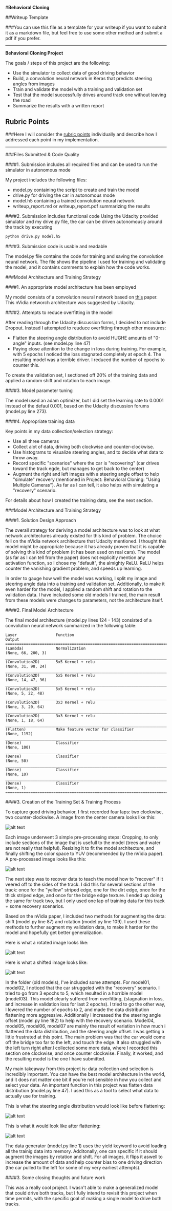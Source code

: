 #**Behavioral Cloning** 

##Writeup Template

###You can use this file as a template for your writeup if you want to submit it as a markdown file, but feel free to use some other method and submit a pdf if you prefer.

---

**Behavioral Cloning Project**

The goals / steps of this project are the following:
* Use the simulator to collect data of good driving behavior
* Build, a convolution neural network in Keras that predicts steering angles from images
* Train and validate the model with a training and validation set
* Test that the model successfully drives around track one without leaving the road
* Summarize the results with a written report


[//]: # (Image References)

[image1]: ./examples/placeholder.png "Model Visualization"
[image2]: ./examples/placeholder.png "Grayscaling"
[image3]: ./examples/placeholder_small.png "Recovery Image"
[image4]: ./examples/placeholder_small.png "Recovery Image"
[image5]: ./examples/placeholder_small.png "Recovery Image"
[image6]: ./examples/placeholder_small.png "Normal Image"
[image7]: ./examples/placeholder_small.png "Flipped Image"

[img1]: ./images/before_pre_processing.png "Image before pre-processing"
[img2]: ./images/after_pre_processing.png "Image after pre-processing"
[img3]: ./images/rotated_img.png "Image with random rotation applied"
[img4]: ./images/shifted_img.png "Image with random shift applied"
[img5]: ./images/steering_angle_before_flattening.png "Steering angle distribution before flattening"
[img6]: ./images/steering_angle_after_distribution.png "Steering angle distribution before flattening"

## Rubric Points
###Here I will consider the [rubric points](https://review.udacity.com/#!/rubrics/432/view) individually and describe how I addressed each point in my implementation.  

---
###Files Submitted & Code Quality

####1. Submission includes all required files and can be used to run the simulator in autonomous mode

My project includes the following files:
* model.py containing the script to create and train the model
* drive.py for driving the car in autonomous mode
* model.h5 containing a trained convolution neural network
* writeup_report.md or writeup_report.pdf summarizing the results

####2. Submission includes functional code
Using the Udacity provided simulator and my drive.py file, the car can be driven autonomously around the track by executing 
```sh
python drive.py model.h5
```

####3. Submission code is usable and readable

The model.py file contains the code for training and saving the convolution neural network. The file shows the pipeline I used for training and validating the model, and it contains comments to explain how the code works.

###Model Architecture and Training Strategy

####1. An appropriate model architecture has been employed

My model consists of a convolution neural network based on [this](https://images.nvidia.com/content/tegra/automotive/images/2016/solutions/pdf/end-to-end-dl-using-px.pdf) paper. This nVidia networch architecture was suggested by Udacity. 


####2. Attempts to reduce overfitting in the model

After reading through the Udacity discussion forms, I decided to not include Dropout. Instead I attempted to reuduce overfitting through other measures:
* Flatten the steering angle distribution to avoid HUGHE amounts of "0-angle" inputs. (see model.py line 47)
* Paying close attention to the change in loss during training. For example, with 5 epochs I noticed the loss stagnated completely at epoch 4. The resulting model was a terrible driver. I reduced the number of epochs to counter this. 

To create the validation set, I sectioned off 20% of the training data and applied a random shift and rotation to each image.  

####3. Model parameter tuning

The model used an adam optimizer, but I did set the learning rate to 0.0001 instead of the defaul 0.001, based on the Udacity discussion forums (model.py line 273).

####4. Appropriate training data

Key points in my data collection/selection strategy:
* Use all three cameras
* Collect alot of data, driving both clockwise and counter-clockwise.
* Use histograms to visualize steering angles, and to decide what data to throw away.
* Record specific "scenarios" where the car is "recovering" (car drives toward the track egde, but manages to get back to the center)
* Augment the right and left images with a steering angle offset to help "simulate" recovery (mentioned in Project: Behavioral Cloning: "Using Multiple Cameras"). As far as I can tell, it also helps with simulating a "recovery" scenario. 

For details about how I created the training data, see the next section. 

###Model Architecture and Training Strategy

####1. Solution Design Approach

The overall strategy for deriving a model architecture was to look at what network architectures already existed for this kind of problem. The choice fell on the nVidia network architecture that Udacity mentioned. I thought this model might be appropriate because it has already proven that it is capable of solving this kind of problem (it has been used on real cars). The model (as far as I can tell from the paper) does not explicitly mention any activation function, so I chose my "default", the almighty ReLU. ReLU helps counter the vanishing gradient problem, and speeds up learning. 

In order to gauge how well the model was working, I split my image and steering angle data into a training and validation set. Additionally, to make it even harder for the model, I applied a random shift and rotation to the validation data. I have included some old models I trained, the main result from these models were changes to parameters, not the architecture itself. 

####2. Final Model Architecture

The final model architecture (model.py lines 124 - 143) consisted of a convolution neural network summarized in the following table:

```
Layer                 Function                                   Output               
=======================================================================================
(Lambda)              Normalization                              (None, 66, 200, 3)   
_______________________________________________________________________________________
(Convolution2D)       5x5 Kernel + relu                          (None, 31, 98, 24)   
_______________________________________________________________________________________
(Convolution2D)       5x5 Kernel + relu                          (None, 14, 47, 36)    
_______________________________________________________________________________________
(Convolution2D)       5x5 Kernel + relu                          (None, 5, 22, 48)     
_______________________________________________________________________________________
(Convolution2D)       3x3 Kernel + relu                          (None, 3, 20, 64)     
_______________________________________________________________________________________
(Convolution2D)       3x3 Kernel + relu                          (None, 1, 18, 64)     
_______________________________________________________________________________________
(Flatten)             Make feature vector for classifier         (None, 1152)          
_______________________________________________________________________________________
(Dense)               Classifier                                 (None, 100)           
_______________________________________________________________________________________
(Dense)               Classifier                                 (None, 50)            
_______________________________________________________________________________________
(Dense)               Classifier                                 (None, 10)            
_______________________________________________________________________________________
(Dense)               Classifier                                 (None, 1)             
=======================================================================================
```

####3. Creation of the Training Set & Training Process

To capture good driving behavior, I first recorded four laps: two clockwise, two counter-clockwise. A image from the center camera looks like this:

![alt text][img1]

Each image underwent 3 simple pre-processing steps: Cropping, to only include sections of the image that is usefull to the model (trees and water are not really that helpful). Resizing it to fit the model architecture, and finally shifting the color space to YUV (recommended by the nVidia paper). A pre-processed image looks like this:

![alt text][img2]

The next step was to recover data to teach the model how to "recover" if it veered off to the sides of the track. I did this for several sections of the track: once for the "yellow" striped edge, one for the dirt edge, once for the thick striped edge, and once for the bridge edge texture. I ended up doing the same for track two, but I only used one lap of training data for this track + some recovery scenarios. 

Based on the nVidia paper, I included two methods for augmenting the data: shift (model.py line 87) and rotation (model.py line 109). I used these methods to further augment my validation data, to make it harder for the model and hopefully get better generalization. 

Here is what a rotated image looks like: 

![alt text][img3]

Here is what a shifted image looks like:

![alt text][img4]

In the folder (old models), I've included some attempts. For model01, model02, I noticed that the car struggeled with the "recovery" scenario. I tried to go from 3 epochs to 5, which resulted in a horrible model (model03). This model clearly suffered from overfitting, (stagnation in loss, and increase in validation loss for last 2 epochs). I tried to go the other way, I lowered the number of epochs to 2, and made the data distribution flattening more aggressive. Additionally I increased the the steering angle offset (model.py line 182) to help with the recovery scenario. Model04, model05, model06, model07 are mainly the result of variation in how much i flattened the data distribution, and the steering angle offset. I was getting a little frustrated at this point. The main problem was that the car would come off the bridge too far to the left, and touch the edge. It also struggled with the left turn right after.I collected some more data, where I recorded this section one clockwise, and once counter clockwise. Finally, it worked, and the resulting model is the one I have submitted. 

My main takeaway from this project is: data collection and selection is incredibly important. You can have the best model architecture in the world, and it does not matter one bit if you're not sensible in how you collect and select your data. An important function in this project was flatten data distribution (model.py line 47). I used this as a tool to select what data to actually use for training. 

This is what the steering angle distribution would look like before flattening:

![alt text][img5]

This is what it would look like after flattening:

![alt text][img6]

The data generator (model.py line 1) uses the yield keyword to avoid loading all the trainig data into memory. Additonally, one can specific if it should augment the images by rotation and shift. For all images, it flips it aswell to increase the amount of data and help counter bias to one driving direction (the car pulled to the left for some of my very earliest attempts). 

####3. Some closing thoughts and future work

This was a really cool project. I wasn't able to make a generalized model that could drive both tracks, but I fully intend to revisit this project when time permits, with the specific goal of making a single model to drive both tracks. 

